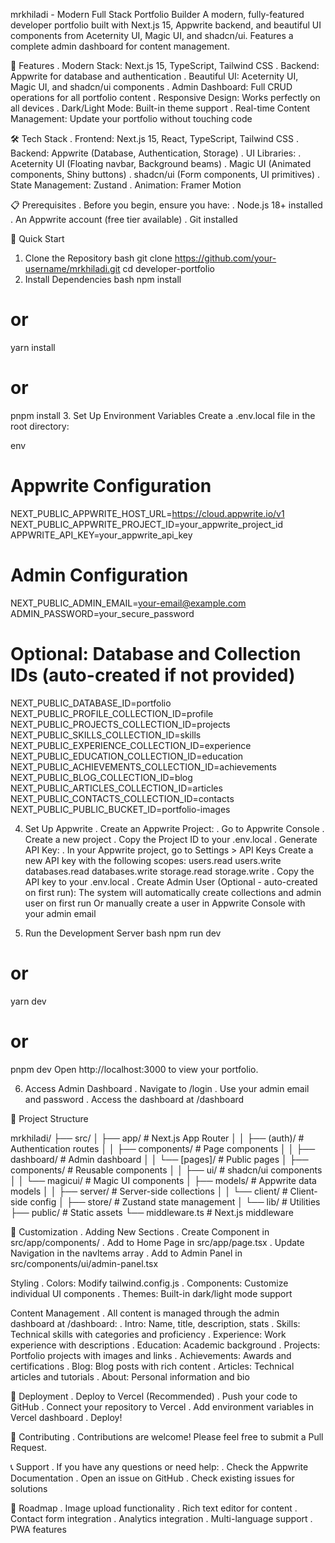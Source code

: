 mrkhiladi - Modern Full Stack Portfolio Builder
A modern, fully-featured developer portfolio built with Next.js 15, Appwrite backend, and beautiful UI components from Aceternity UI, Magic UI, and shadcn/ui. Features a complete admin dashboard for content management.

🚀 Features
. Modern Stack: Next.js 15, TypeScript, Tailwind CSS
. Backend: Appwrite for database and authentication
. Beautiful UI: Aceternity UI, Magic UI, and shadcn/ui components
. Admin Dashboard: Full CRUD operations for all portfolio content
. Responsive Design: Works perfectly on all devices
. Dark/Light Mode: Built-in theme support
. Real-time Content Management: Update your portfolio without touching code

🛠️ Tech Stack
. Frontend: Next.js 15, React, TypeScript, Tailwind CSS
. Backend: Appwrite (Database, Authentication, Storage)
. UI Libraries:
. Aceternity UI (Floating navbar, Background beams)
. Magic UI (Animated components, Shiny buttons)
. shadcn/ui (Form components, UI primitives)
. State Management: Zustand
. Animation: Framer Motion

📋 Prerequisites
. Before you begin, ensure you have:
. Node.js 18+ installed
. An Appwrite account (free tier available)
. Git installed

🚀 Quick Start
1. Clone the Repository
bash
git clone https://github.com/your-username/mrkhiladi.git
cd developer-portfolio
2. Install Dependencies
bash
npm install
# or
yarn install
# or
pnpm install
3. Set Up Environment Variables
Create a .env.local file in the root directory:

env
# Appwrite Configuration
NEXT_PUBLIC_APPWRITE_HOST_URL=https://cloud.appwrite.io/v1
NEXT_PUBLIC_APPWRITE_PROJECT_ID=your_appwrite_project_id
APPWRITE_API_KEY=your_appwrite_api_key
# Admin Configuration
NEXT_PUBLIC_ADMIN_EMAIL=your-email@example.com
ADMIN_PASSWORD=your_secure_password

# Optional: Database and Collection IDs (auto-created if not provided)
NEXT_PUBLIC_DATABASE_ID=portfolio
NEXT_PUBLIC_PROFILE_COLLECTION_ID=profile
NEXT_PUBLIC_PROJECTS_COLLECTION_ID=projects
NEXT_PUBLIC_SKILLS_COLLECTION_ID=skills
NEXT_PUBLIC_EXPERIENCE_COLLECTION_ID=experience
NEXT_PUBLIC_EDUCATION_COLLECTION_ID=education
NEXT_PUBLIC_ACHIEVEMENTS_COLLECTION_ID=achievements
NEXT_PUBLIC_BLOG_COLLECTION_ID=blog
NEXT_PUBLIC_ARTICLES_COLLECTION_ID=articles
NEXT_PUBLIC_CONTACTS_COLLECTION_ID=contacts
NEXT_PUBLIC_PUBLIC_BUCKET_ID=portfolio-images

4. Set Up Appwrite
. Create an Appwrite Project:
. Go to Appwrite Console
. Create a new project
. Copy the Project ID to your .env.local
. Generate API Key:
. In your Appwrite project, go to Settings > API Keys
  Create a new API key with the following scopes:
  users.read
  users.write
  databases.read
  databases.write
  storage.read
  storage.write
. Copy the API key to your .env.local
. Create Admin User (Optional - auto-created on first run):
  The system will automatically create collections and admin user on first run
  Or manually create a user in Appwrite Console with your admin email

5. Run the Development Server
bash
npm run dev
# or
yarn dev
# or
pnpm dev
Open http://localhost:3000 to view your portfolio.

6. Access Admin Dashboard
. Navigate to /login
. Use your admin email and password
. Access the dashboard at /dashboard

📁 Project Structure

mrkhiladi/
├── src/
│   ├── app/                    # Next.js App Router
│   │   ├── (auth)/            # Authentication routes
│   │   ├── components/        # Page components
│   │   ├── dashboard/         # Admin dashboard
│   │   └── [pages]/          # Public pages
│   ├── components/            # Reusable components
│   │   ├── ui/               # shadcn/ui components
│   │   └── magicui/          # Magic UI components
│   ├── models/               # Appwrite data models
│   │   ├── server/           # Server-side collections
│   │   └── client/           # Client-side config
│   ├── store/                # Zustand state management
│   └── lib/                  # Utilities
├── public/                   # Static assets
└── middleware.ts            # Next.js middleware

🎨 Customization
. Adding New Sections
. Create Component in src/app/components/
. Add to Home Page in src/app/page.tsx
. Update Navigation in the navItems array
. Add to Admin Panel in src/components/ui/admin-panel.tsx

Styling
. Colors: Modify tailwind.config.js
. Components: Customize individual UI components
. Themes: Built-in dark/light mode support

Content Management
. All content is managed through the admin dashboard at /dashboard:
. Intro: Name, title, description, stats
. Skills: Technical skills with categories and proficiency
. Experience: Work experience with descriptions
. Education: Academic background
. Projects: Portfolio projects with images and links
. Achievements: Awards and certifications
. Blog: Blog posts with rich content
. Articles: Technical articles and tutorials
. About: Personal information and bio

🚀 Deployment
. Deploy to Vercel (Recommended)
. Push your code to GitHub
. Connect your repository to Vercel
. Add environment variables in Vercel dashboard
. Deploy!

🤝 Contributing
. Contributions are welcome! Please feel free to submit a Pull Request.

📞 Support
. If you have any questions or need help:
. Check the Appwrite Documentation
. Open an issue on GitHub
. Check existing issues for solutions

🎯 Roadmap
. Image upload functionality
. Rich text editor for content
. Contact form integration
. Analytics integration
. Multi-language support
. PWA features